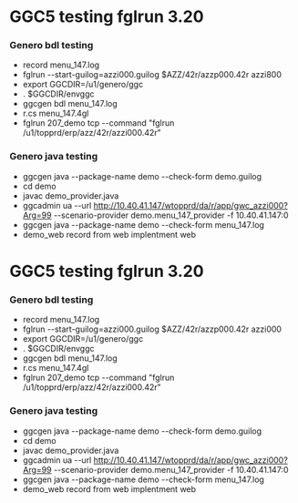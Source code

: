  # GGC5 testing fglrun 3.20
 ### Genero bdl testing
 - record menu_147.log
 - fglrun --start-guilog=azzi000.guilog $AZZ/42r/azzp000.42r azzi800
 - export GGCDIR=/u1/genero/ggc
 - . $GGCDIR/envggc
 - ggcgen bdl menu_147.log
 - r.cs menu_147.4gl
 - fglrun 207_demo tcp --command "fglrun /u1/topprd/erp/azz/42r/azzi000.42r"
 ### Genero java testing
 - ggcgen java --package-name demo --check-form demo.guilog
 - cd demo 
 - javac demo_provider.java
 - ggcadmin ua --url http://10.40.41.147/wtopprd/da/r/app/gwc_azzi000?Arg=99 --scenario-provider demo.menu_147_provider -f 10.40.41.147:0
 - ggcgen java --package-name demo --check-form menu_147.log
 - demo_web record from web implentment web
 

  # GGC5 testing fglrun 3.20
 ### Genero bdl testing
 - record menu_147.log
 - fglrun --start-guilog=azzi000.guilog $AZZ/42r/azzp000.42r azzi000
 - export GGCDIR=/u1/genero/ggc
 - . $GGCDIR/envggc
 - ggcgen bdl menu_147.log
 - r.cs menu_147.4gl
 - fglrun 207_demo tcp --command "fglrun /u1/topprd/erp/azz/42r/azzi000.42r"
 ### Genero java testing
 - ggcgen java --package-name demo --check-form demo.guilog
 - cd demo 
 - javac demo_provider.java
 - ggcadmin ua --url http://10.40.41.147/wtopprd/da/r/app/gwc_azzi000?Arg=99 --scenario-provider demo.menu_147_provider -f 10.40.41.147:0
 - ggcgen java --package-name demo --check-form menu_147.log
 - demo_web record from web implentment web